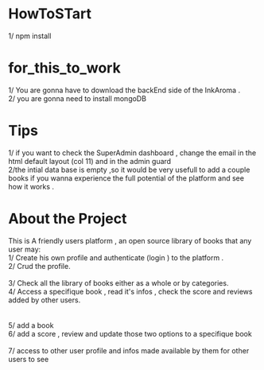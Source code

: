 # HowToSTart

1/ npm install

# for_this_to_work

1/ You are gonna have to download the backEnd side of the InkAroma .<br>
2/ you are gonna need to install mongoDB

# Tips

1/ if you want to check the SuperAdmin dashboard , change the email in the html default layout (col 11) and in the admin guard<br>
2/the intial data base is empty ,so it would be very usefull to add a couple books if you wanna experience
the full potential of the platform and see how it works .

# About the Project

This is A friendly users platform , an open source library of books that any user may:<br>
1/ Create his own profile and authenticate (login ) to the platform .<br>
2/ Crud the profile.<br><br>
3/ Check all the library of books either as a whole or by categories.<br>
4/ Access a specifique book , read it's infos , check the score and reviews added by other users.<br><br><br>
5/ add a book<br>
6/ add a score , review and update those two options to a specifique book<br><br>
7/ access to other user profile and infos made available by them for other users to see<br>

